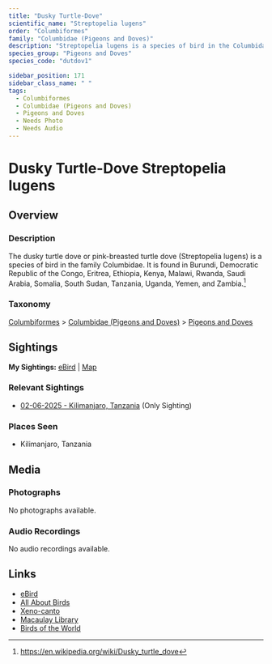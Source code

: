 ```yaml
---
title: "Dusky Turtle-Dove"
scientific_name: "Streptopelia lugens"
order: "Columbiformes"
family: "Columbidae (Pigeons and Doves)"
description: "Streptopelia lugens is a species of bird in the Columbidae (Pigeons and Doves) family. It has been observed 1 times."
species_group: "Pigeons and Doves"
species_code: "dutdov1"

sidebar_position: 171
sidebar_class_name: " "
tags: 
  - Columbiformes
  - Columbidae (Pigeons and Doves)
  - Pigeons and Doves
  - Needs Photo
  - Needs Audio
---
```


# Dusky Turtle-Dove <span className='sci_name'>Streptopelia lugens</span>

## Overview

### Description
The dusky turtle dove or pink-breasted turtle dove (Streptopelia lugens) is a species of bird in the family Columbidae.
It is found in Burundi, Democratic Republic of the Congo, Eritrea, Ethiopia, Kenya, Malawi, Rwanda, Saudi Arabia, Somalia, South Sudan, Tanzania, Uganda, Yemen, and Zambia.[^1]

[^1]: https://en.wikipedia.org/wiki/Dusky_turtle_dove

### Taxonomy
[Columbiformes](/tags/columbiformes) > [Columbidae (Pigeons and Doves)](/tags/columbidae-pigeons-and-doves) > [Pigeons and Doves](/tags/pigeons-and-doves)


## Sightings

**My Sightings:** [eBird](https://ebird.org/lifelist?r=world&time=life&spp=dutdov1) | [Map](/map?species_code=dutdov1)

### Relevant Sightings

* [02-06-2025 - Kilimanjaro, Tanzania](https://ebird.org/checklist/S216483273) (Only Sighting)

### Places Seen

* Kilimanjaro, Tanzania



## Media
### Photographs
No photographs available.

### Audio Recordings
No audio recordings available.

## Links
* [eBird](https://ebird.org/species/dutdov1) 
* [All About Birds](https://www.allaboutbirds.org/guide/dutdov1) 
* [Xeno-canto](https://www.xeno-canto.org/species/streptopelia-lugens) 
* [Macaulay Library](https://search.macaulaylibrary.org/catalog?taxonCode=dutdov1&sort=rating_rank_desc)
* [Birds of the World](https://birdsoftheworld.org/bow/species/dutdov1)
